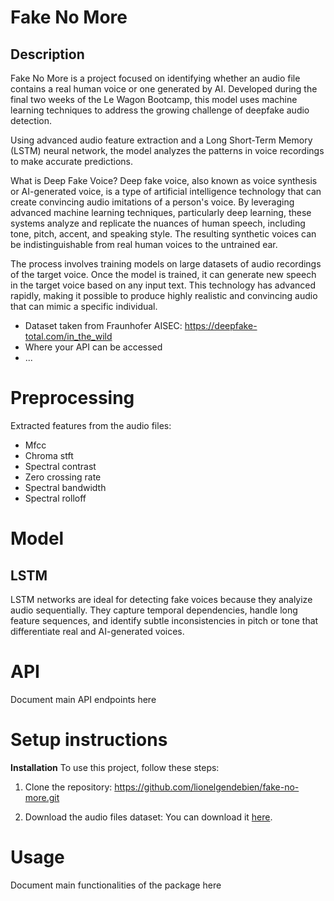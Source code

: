 # Fake No More 

## Description
Fake No More is a project focused on identifying whether an audio file contains a real human voice or one generated by AI. Developed during the final two weeks of the Le Wagon Bootcamp, this model uses machine learning techniques to address the growing challenge of deepfake audio detection.

Using advanced audio feature extraction and a Long Short-Term Memory (LSTM) neural network, the model analyzes the patterns in voice recordings to make accurate predictions.

What is Deep Fake Voice?
Deep fake voice, also known as voice synthesis or AI-generated voice, is a type of artificial intelligence technology that can create convincing audio imitations of a person's voice. By leveraging advanced machine learning techniques, particularly deep learning, these systems analyze and replicate the nuances of human speech, including tone, pitch, accent, and speaking style. The resulting synthetic voices can be indistinguishable from real human voices to the untrained ear.

The process involves training models on large datasets of audio recordings of the target voice. Once the model is trained, it can generate new speech in the target voice based on any input text. This technology has advanced rapidly, making it possible to produce highly realistic and convincing audio that can mimic a specific individual.


- Dataset taken from Fraunhofer AISEC: https://deepfake-total.com/in_the_wild
- Where your API can be accessed
- ...

# Preprocessing
Extracted features from the audio files:
- Mfcc
- Chroma stft
- Spectral contrast
- Zero crossing rate
- Spectral bandwidth
- Spectral rolloff

# Model
## LSTM
LSTM networks are ideal for detecting fake voices because they analyize audio sequentially. 
They capture temporal dependencies, handle long feature sequences, and identify subtle inconsistencies in pitch or tone that differentiate real and AI-generated voices. 



# API
Document main API endpoints here

# Setup instructions
**Installation**
To use this project, follow these steps:

1. Clone the repository:
   https://github.com/lionelgendebien/fake-no-more.git

2. Download the audio files dataset:
   You can download it [here](https://deepfake-total.com/in_the_wild).
   

# Usage
Document main functionalities of the package here
